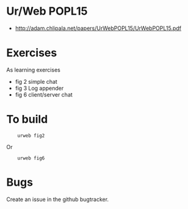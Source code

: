 # Ur/Web POPL15

* http://adam.chlipala.net/papers/UrWebPOPL15/UrWebPOPL15.pdf

# Exercises

As learning exercises

* fig 2 simple chat
* fig 3 Log appender
* fig 6 client/server chat

# To build

        urweb fig2

Or

        urweb fig6

# Bugs

Create an issue in the github bugtracker.
